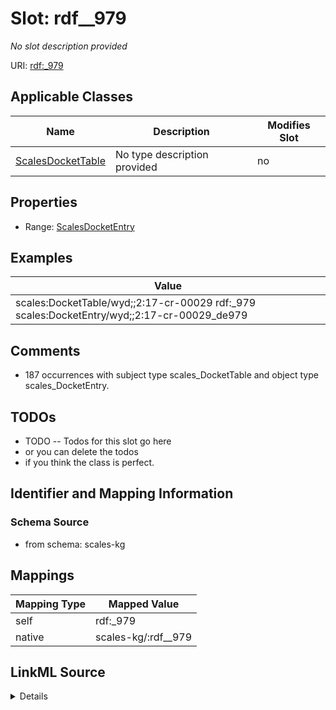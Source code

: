 

# Slot: rdf__979


_No slot description provided_





URI: [rdf:_979](http://www.w3.org/1999/02/22-rdf-syntax-ns#_979)



<!-- no inheritance hierarchy -->





## Applicable Classes

| Name | Description | Modifies Slot |
| --- | --- | --- |
| [ScalesDocketTable](../classes/ScalesDocketTable.md) | No type description provided |  no  |







## Properties

* Range: [ScalesDocketEntry](../classes/ScalesDocketEntry.md)






## Examples

| Value |
| --- |
| scales:DocketTable/wyd;;2:17-cr-00029 rdf:_979 scales:DocketEntry/wyd;;2:17-cr-00029_de979 |

## Comments

* 187 occurrences with subject type scales_DocketTable and object type scales_DocketEntry.

## TODOs

* TODO -- Todos for this slot go here
* or you can delete the todos
* if you think the class is perfect.

## Identifier and Mapping Information







### Schema Source


* from schema: scales-kg




## Mappings

| Mapping Type | Mapped Value |
| ---  | ---  |
| self | rdf:_979 |
| native | scales-kg/:rdf__979 |




## LinkML Source

<details>
```yaml
name: rdf__979
description: No slot description provided
todos:
- TODO -- Todos for this slot go here
- or you can delete the todos
- if you think the class is perfect.
comments:
- 187 occurrences with subject type scales_DocketTable and object type scales_DocketEntry.
examples:
- value: scales:DocketTable/wyd;;2:17-cr-00029 rdf:_979 scales:DocketEntry/wyd;;2:17-cr-00029_de979
from_schema: scales-kg
rank: 1000
slot_uri: rdf:_979
alias: rdf__979
domain_of:
- scales_DocketTable
range: scales_DocketEntry

```
</details>